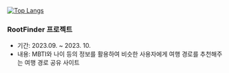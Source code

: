 [![Top Langs](https://github-readme-stats.vercel.app/api/top-langs/?username=quequuen&layout=compact)](https://github.com/quequuen/github-readme-stats)


<h3>RootFinder 프로젝트</h3>

- 기간: 2023.09. ~ 2023. 10.
- 내용: MBTI와 나이 등의 정보를 활용하여 비슷한 사용자에게 여행 경로를 추천해주는 여행 경로 공유 사이트

